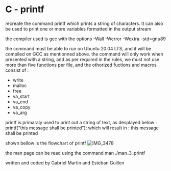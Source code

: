 # C - printf

recreate the command printf which prints a string of characters. It can also be used to print one or more variables formatted in the output stream

the compiler used is gcc with the options -Wall -Werror -Wextra -std=gnu89 

the command must be able to run on Ubuntu 20.04 LTS, and it will be compiled on GCC as mentionned above. the command will only work when presented with a string, and as per required in the rules, we must not use more than five functions per file, and the othorized fuctions and macros consist of :
- write
- malloc
- free
- va_start
- va_end
- va_copy
- va_arg


printf is primaraly used to print out a string of text, as desplayed below :
printf("this message shall be printed");
which will result in :
this message shall be printed

shown bellow is the flowchart of printf
![IMG_3478](https://github.com/HolbertonGab/holbertonschool-printf/assets/146715769/00cb0eb6-4e70-4da7-a90d-96154d773ccf)


the man page can be read using the command
man ./man_3_printf

written and coded by Gabriel Martin and Esteban Guillen
